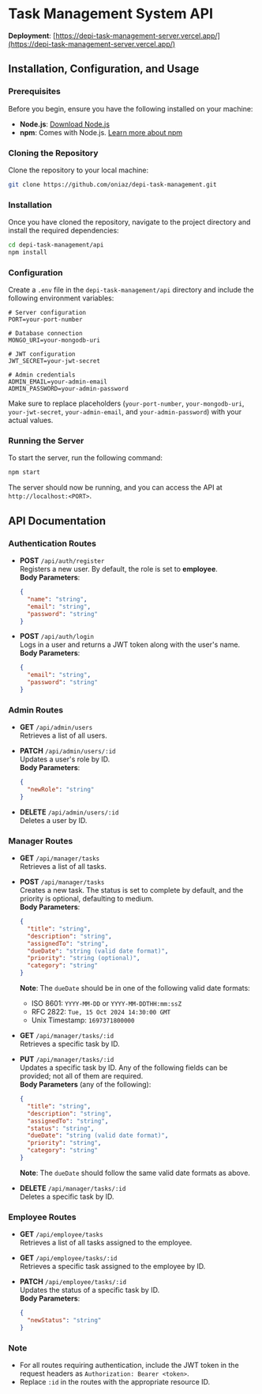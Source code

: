 # Task Management System API

**Deployment**: [https://depi-task-management-server.vercel.app/](https://depi-task-management-server.vercel.app/)

## Installation, Configuration, and Usage

### Prerequisites

Before you begin, ensure you have the following installed on your machine:

- **Node.js**: [Download Node.js](https://nodejs.org/)
- **npm**: Comes with Node.js. [Learn more about npm](https://www.npmjs.com/get-npm)

### Cloning the Repository

Clone the repository to your local machine:

```bash
git clone https://github.com/oniaz/depi-task-management.git
```

### Installation

Once you have cloned the repository, navigate to the project directory and install the required dependencies:

```bash
cd depi-task-management/api
npm install
```

### Configuration
Create a `.env` file in the `depi-task-management/api` directory and include the following environment variables:

```env
# Server configuration
PORT=your-port-number

# Database connection
MONGO_URI=your-mongodb-uri

# JWT configuration
JWT_SECRET=your-jwt-secret

# Admin credentials
ADMIN_EMAIL=your-admin-email
ADMIN_PASSWORD=your-admin-password
```
Make sure to replace placeholders (`your-port-number`, `your-mongodb-uri`, `your-jwt-secret`, `your-admin-email`, and `your-admin-password`) with your actual values.

### Running the Server
To start the server, run the following command:

```bash
npm start
```
The server should now be running, and you can access the API at `http://localhost:<PORT>`.


## API Documentation

### Authentication Routes

- **POST** `/api/auth/register`  
  Registers a new user. By default, the role is set to **employee**.  
  **Body Parameters**:  
  ```json
  {
    "name": "string",
    "email": "string",
    "password": "string"
  }
  ```

- **POST** `/api/auth/login`  
  Logs in a user and returns a JWT token along with the user's name.
  **Body Parameters**:  
  ```json
  {
    "email": "string",
    "password": "string"
  }
  ```

### Admin Routes

- **GET** `/api/admin/users`  
  Retrieves a list of all users.  

- **PATCH** `/api/admin/users/:id`  
  Updates a user's role by ID.  
  **Body Parameters**:  
  ```json
  {
    "newRole": "string"
  }
  ```

- **DELETE** `/api/admin/users/:id`  
  Deletes a user by ID.  

### Manager Routes

- **GET** `/api/manager/tasks`  
  Retrieves a list of all tasks.  

- **POST** `/api/manager/tasks`  
  Creates a new task. The status is set to complete by default, and the priority is optional, defaulting to medium.  
  **Body Parameters**:  
  ```json
  {
    "title": "string",
    "description": "string",
    "assignedTo": "string",
    "dueDate": "string (valid date format)",
    "priority": "string (optional)",
    "category": "string"
  }
  ```  
  **Note**: The `dueDate` should be in one of the following valid date formats:  
  - ISO 8601: `YYYY-MM-DD` or `YYYY-MM-DDTHH:mm:ssZ`
  - RFC 2822: `Tue, 15 Oct 2024 14:30:00 GMT`
  - Unix Timestamp: `1697371800000`

- **GET** `/api/manager/tasks/:id`  
  Retrieves a specific task by ID.  

- **PUT** `/api/manager/tasks/:id`  
  Updates a specific task by ID. Any of the following fields can be provided; not all of them are required.  
  **Body Parameters** (any of the following):  
  ```json
  {
    "title": "string",
    "description": "string",
    "assignedTo": "string",
    "status": "string",
    "dueDate": "string (valid date format)",
    "priority": "string",
    "category": "string"
  }
  ```  
  **Note**: The `dueDate` should follow the same valid date formats as above.

- **DELETE** `/api/manager/tasks/:id`  
  Deletes a specific task by ID.  

### Employee Routes

- **GET** `/api/employee/tasks`  
  Retrieves a list of all tasks assigned to the employee.  

- **GET** `/api/employee/tasks/:id`  
  Retrieves a specific task assigned to the employee by ID.  

- **PATCH** `/api/employee/tasks/:id`  
  Updates the status of a specific task by ID.  
  **Body Parameters**:  
  ```json
  {
    "newStatus": "string"
  }
  ```

### Note
- For all routes requiring authentication, include the JWT token in the request headers as `Authorization: Bearer <token>`.
- Replace `:id` in the routes with the appropriate resource ID.
